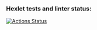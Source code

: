 ### Hexlet tests and linter status:

[![Actions Status](https://github.com/SergiusBlack/qa-auto-engineer-javascript-project-44/actions/workflows/hexlet-check.yml/badge.svg)](https://github.com/SergiusBlack/qa-auto-engineer-javascript-project-44/actions)
